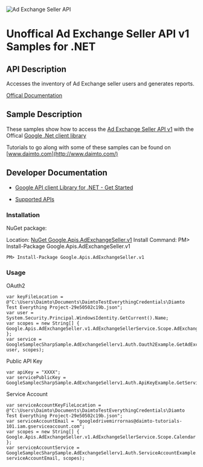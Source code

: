 ﻿![Ad Exchange Seller API](https://www.google.com/images/icons/product/doubleclick-32.gif)

# Unoffical Ad Exchange Seller API v1 Samples for .NET  

## API Description

Accesses the inventory of Ad Exchange seller users and generates reports.

[Offical Documentation](https://developers.google.com/ad-exchange/seller-rest/)

## Sample Description

These samples show how to access the [Ad Exchange Seller API v1](https://developers.google.com/ad-exchange/seller-rest/) with the Offical [Google .Net client library](https://github.com/google/google-api-dotnet-client)

Tutorials to go along with some of these samples can be found on [www.daimto.com](http://www.daimto.com/)

## Developer Documentation

* [Google API client Library for .NET - Get Started](https://developers.google.com/api-client-library/dotnet/get_started)

* [Supported APIs](https://developers.google.com/api-client-library/dotnet/apis/)

### Installation

NuGet package:

Location: [NuGet Google.Apis.AdExchangeSeller.v1](https://www.nuget.org/packages/Google.Apis.AdExchangeSeller.v1)
Install Command: PM>  Install-Package Google.Apis.AdExchangeSeller.v1

```
PM> Install-Package Google.Apis.AdExchangeSeller.v1
```

### Usage

OAuth2
```
var keyFileLocation = @"C:\Users\Daimto\Documents\DaimtoTestEverythingCredentials\Diamto Test Everything Project-29e50502c19b.json";
var user = System.Security.Principal.WindowsIdentity.GetCurrent().Name;
var scopes = new String[] { Google.Apis.AdExchangeSeller.v1.AdExchangeSellerService.Scope.AdExchangeSellerReadonly };
var service = GoogleSamplecSharpSample.AdExchangeSellerv1.Auth.Oauth2Example.GetAdExchangeSellerService(keyFileLocation, user, scopes);
```

Public API Key

```
var apiKey = "XXXX";
var servicePublicKey = GoogleSamplecSharpSample.AdExchangeSellerv1.Auth.ApiKeyExample.GetService(apiKey);
```

Service Account
```
var serviceAccountKeyFileLocation = @"C:\Users\Daimto\Documents\DaimtoTestEverythingCredentials\Diamto Test Everything Project-29e50502c19b.json";
var serviceAccountEmail = "googledrivemirrornas@daimto-tutorials-101.iam.gserviceaccount.com";
var scopes = new String[] { Google.Apis.AdExchangeSeller.v1.AdExchangeSellerService.Scope.Calendar };            
var serviceAccountService = GoogleSamplecSharpSample.AdExchangeSellerv1.Auth.ServiceAccountExample.AuthenticateServiceAccount(serviceAccountKeyFileLocation, serviceAccountEmail, scopes);
```
